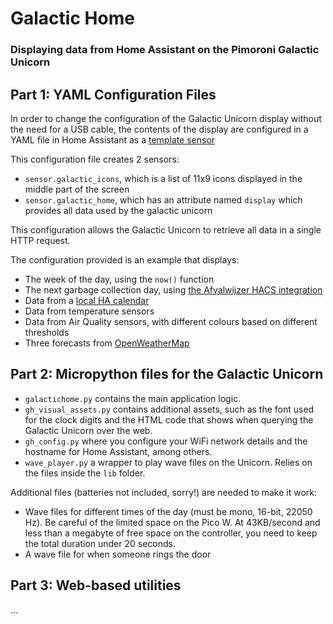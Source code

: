 # Galactic Home

### Displaying data from Home Assistant on the Pimoroni Galactic Unicorn

## Part 1: YAML Configuration Files

In order to change the configuration of the Galactic Unicorn display without the need for a USB cable, the contents of the display are configured in a YAML file in Home Assistant as a [template sensor](https://www.home-assistant.io/docs/configuration/templating/)

This configuration file creates 2 sensors:
 * `sensor.galactic_icons`, which is a list of 11x9 icons displayed in the middle part of the screen
 * `sensor.galactic_home`, which has an attribute named `display` which provides all data used by the galactic unicorn

This configuration allows the Galactic Unicorn to retrieve all data in a single HTTP request.

The configuration provided is an example that displays:
 * The week of the day, using the `now()` function
 * The next garbage collection day, using [the Afvalwijzer HACS integration](https://github.com/xirixiz/homeassistant-afvalwijzer)
 * Data from a [local HA calendar](https://www.home-assistant.io/integrations/local_calendar/)
 * Data from temperature sensors
 * Data from Air Quality sensors, with different colours based on different thresholds
 * Three forecasts from [OpenWeatherMap](https://www.home-assistant.io/integrations/openweathermap/)

## Part 2: Micropython files for the Galactic Unicorn

 * `galactichome.py` contains the main application logic.
 * `gh_visual_assets.py` contains additional assets, such as the font used for the clock digits and the HTML code that shows when querying the Galactic Unicorn over the web.
 * `gh_config.py` where you configure your WiFi network details and the hostname for Home Assistant, among others.
 * `wave_player.py` a wrapper to play wave files on the Unicorn. Relies on the files inside the `lib` folder.

Additional files (batteries not included, sorry!) are needed to make it work:
 * Wave files for different times of the day (must be mono, 16-bit, 22050 Hz). Be careful of the limited space on the Pico W. At 43KB/second and less than a megabyte of free space on the controller, you need to keep the total duration under 20 seconds.
 * A wave file for when someone rings the door

## Part 3: Web-based utilities

...
